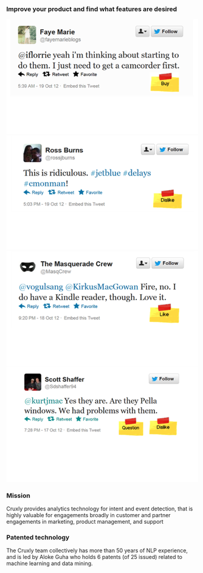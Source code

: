 ### Improve your **product** and find what features are desired

![Buy intent](img/home-page-graphics-tweets-solo-BUY_101912.png)
![Dislike intent](img/home-page-graphics-tweets-solo-DISLIKE_101912.png)
![Like intent](img/home-page-graphics-tweets-solo-LIKE_101912.png)
![Question intent](img/home-page-graphics-tweets-solo-Question_101912.png)

### Mission
Cruxly provides analytics technology for intent and event detection, that is highly valuable for engagements broadly in customer and partner engagements in marketing, product management, and support

### Patented technology
The Cruxly team collectively has more than 50 years of NLP experience, and is led by Aloke Guha who holds 6 patents (of 25 issued) related to machine learning and data mining.   